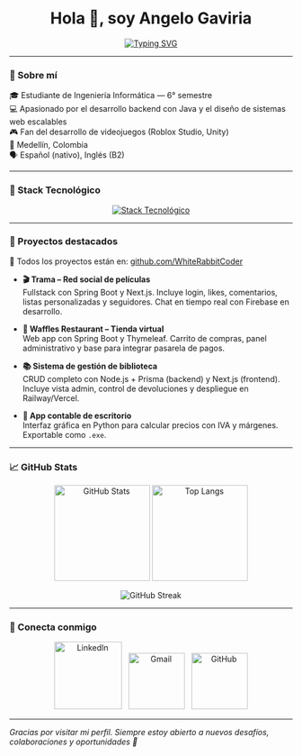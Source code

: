 <h1 align="center">Hola 👋, soy Angelo Gaviria</h1>
<p align="center">
  <a href="https://github.com/WhiteRabbitCoder">
    <img src="https://readme-typing-svg.demolab.com?font=Fira+Code&size=22&pause=1000&color=2684FF&center=true&vCenter=true&width=460&lines=Backend+Developer+%7C+Java+%2F+Spring+Boot;Frontend+Developer+con+Next.js+%2F+React;Apasionado+por+la+educaci%C3%B3n+y+la+tecnolog%C3%ADa" alt="Typing SVG" />
  </a>
</p>

---

### 🧠 Sobre mí

🎓 Estudiante de Ingeniería Informática — 6° semestre  
💻 Apasionado por el desarrollo backend con Java y el diseño de sistemas web escalables  
🎮 Fan del desarrollo de videojuegos (Roblox Studio, Unity)  
📍 Medellín, Colombia  
🗣 Español (nativo), Inglés (B2)  

---

### 🧰 Stack Tecnológico

<p align="center">
  <a href="https://skillicons.dev">
    <img src="https://skillicons.dev/icons?i=java,spring,js,ts,react,nextjs,nodejs,prisma,py,html,css,tailwind,thymeleaf,mysql,postgres,supabase,git,github,vscode,vercel,railway,docker,firebase" alt="Stack Tecnológico" />
  </a>
</p>

---

### 🚀 Proyectos destacados

🔗 Todos los proyectos están en: [github.com/WhiteRabbitCoder](https://github.com/WhiteRabbitCoder)

- **🎬 Trama – Red social de películas**  
  Fullstack con Spring Boot y Next.js. Incluye login, likes, comentarios, listas personalizadas y seguidores. Chat en tiempo real con Firebase en desarrollo.

- **🧇 Waffles Restaurant – Tienda virtual**  
  Web app con Spring Boot y Thymeleaf. Carrito de compras, panel administrativo y base para integrar pasarela de pagos.

- **📚 Sistema de gestión de biblioteca**  
  CRUD completo con Node.js + Prisma (backend) y Next.js (frontend). Incluye vista admin, control de devoluciones y despliegue en Railway/Vercel.

- **🧮 App contable de escritorio**  
  Interfaz gráfica en Python para calcular precios con IVA y márgenes. Exportable como `.exe`.

---

### 📈 GitHub Stats

<p align="center">
  <img height="170em" src="https://github-readme-stats.vercel.app/api?username=WhiteRabbitCoder&show_icons=true&theme=algolia&count_private=true" alt="GitHub Stats" />
  <img height="170em" src="https://github-readme-stats.vercel.app/api/top-langs/?username=WhiteRabbitCoder&layout=compact&theme=algolia&langs_count=8" alt="Top Langs" />
</p>

<p align="center">
  <img src="https://github-readme-streak-stats.herokuapp.com/?user=WhiteRabbitCoder&theme=dark" alt="GitHub Streak" />
</p>

---

### 🤝 Conecta conmigo

<p align="center">
  <a href="https://www.linkedin.com/in/gaviria-marin/"><img width="120px" alt="LinkedIn" src="https://img.shields.io/badge/LinkedIn%20-%230077B5.svg?style=for-the-badge&logo=linkedin&logoColor=white"/></a> &nbsp;
  <a href="mailto:angelogaviriam@gmail.com"><img width="100px" alt="Gmail" src="https://img.shields.io/badge/Gmail-D14836?style=for-the-badge&logo=gmail&logoColor=white"/></a> &nbsp;
  <a href="https://github.com/WhiteRabbitCoder"><img width="100px" alt="GitHub" src="https://img.shields.io/badge/GitHub-181717?style=for-the-badge&logo=github&logoColor=white"/></a>
</p>

---

_Gracias por visitar mi perfil. Siempre estoy abierto a nuevos desafíos, colaboraciones y oportunidades 🚀_
